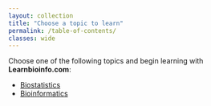```yaml
---
layout: collection
title: "Choose a topic to learn"
permalink: /table-of-contents/
classes: wide
---
```


Choose one of the following topics and begin learning with **Learnbioinfo.com**:
- [Biostatistics](/biostatistics)
- [Bioinformatics](/bioinformatics)

